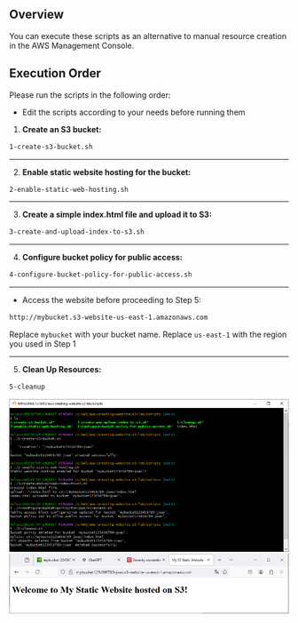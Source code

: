 ## Overview
You can execute these scripts as an alternative to manual resource creation in the AWS Management Console. 

## Execution Order

Please run the scripts in the following order:
- Edit the scripts according to your needs before running them

1. **Create an S3 bucket:**
```bash
1-create-s3-bucket.sh
```

---

2. **Enable static website hosting for the bucket:**
```bash
2-enable-static-web-hosting.sh
```

---

3. **Create a simple index.html file and upload it to S3:**
```bash
3-create-and-upload-index-to-s3.sh
```

---

4. **Configure bucket policy for public access:**
```bash
4-configure-bucket-policy-for-public-access.sh
```

---

- Access the website before proceeding to Step 5:
```bash
http://mybucket.s3-website-us-east-1.amazonaws.com
```
Replace `mybucket` with your bucket name.
Replace `us-east-1` with the region you used in Step 1

---

5. **Clean Up Resources:**
```bash
5-cleanup
```

<div align="center">
  <img src="screenshot/T1.PNG" width=""/>
</div>

<div align="center">
  <img src="screenshot/T2.PNG" width=""/>
</div>






